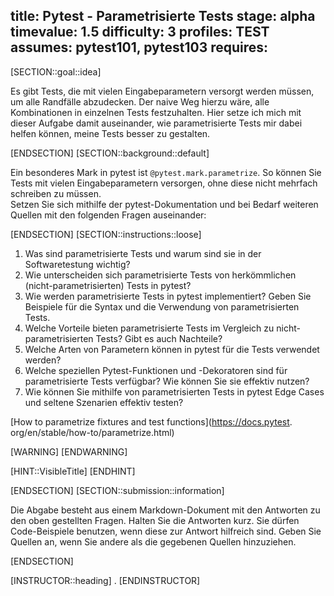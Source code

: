 title: Pytest - Parametrisierte Tests
stage: alpha
timevalue: 1.5
difficulty: 3
profiles: TEST
assumes: pytest101, pytest103
requires:
---
[SECTION::goal::idea]

Es gibt Tests, die mit vielen Eingabeparametern versorgt werden müssen, um alle Randfälle
abzudecken.
Der naive Weg hierzu wäre, alle Kombinationen in einzelnen Tests festzuhalten.
Hier setze ich mich mit dieser Aufgabe damit auseinander, wie parametrisierte Tests mir dabei helfen
können, meine Tests besser zu gestalten.

[ENDSECTION]
[SECTION::background::default]

Ein besonderes Mark in pytest ist `@pytest.mark.parametrize`.
So können Sie Tests mit vielen Eingabeparametern versorgen, ohne diese nicht mehrfach schreiben zu
müssen.  
Setzen Sie sich mithilfe der pytest-Dokumentation und bei Bedarf weiteren Quellen mit den
folgenden Fragen auseinander:

[ENDSECTION]
[SECTION::instructions::loose]

1. Was sind parametrisierte Tests und warum sind sie in der Softwaretestung wichtig?
2. Wie unterscheiden sich parametrisierte Tests von herkömmlichen (nicht-parametrisierten) Tests
   in pytest?
3. Wie werden parametrisierte Tests in pytest implementiert? Geben Sie Beispiele für die Syntax
   und die Verwendung von parametrisierten Tests.
4. Welche Vorteile bieten parametrisierte Tests im Vergleich zu nicht-parametrisierten Tests?
   Gibt es auch Nachteile?
5. Welche Arten von Parametern können in pytest für die Tests verwendet werden?
6. Welche speziellen Pytest-Funktionen und -Dekoratoren sind für parametrisierte Tests verfügbar?
   Wie können Sie sie effektiv nutzen?
7. Wie können Sie mithilfe von parametrisierten Tests in pytest Edge Cases und seltene Szenarien
   effektiv testen?  

[How to parametrize fixtures and test functions](https://docs.pytest.
org/en/stable/how-to/parametrize.html)

[WARNING]
[ENDWARNING]

[HINT::VisibleTitle]
[ENDHINT]

[ENDSECTION]
[SECTION::submission::information]

Die Abgabe besteht aus einem Markdown-Dokument mit den Antworten zu den oben gestellten Fragen.
Halten Sie die Antworten kurz.
Sie dürfen Code-Beispiele benutzen, wenn diese zur Antwort hilfreich sind.
Geben Sie Quellen an, wenn Sie andere als die gegebenen Quellen hinzuziehen.

[ENDSECTION]

[INSTRUCTOR::heading]
.
[ENDINSTRUCTOR]

